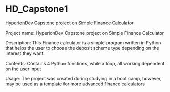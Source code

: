 # HD_Capstone1
HyperionDev Capstone project on Simple Finance Calculator

Project name: HyperionDev Capstone project on Simple Finance Calculator

Description: This Finance calculator is a simple program written in Python that helps the user to choose the deposit scheme type depending on the interest they want.

Contents: Contains 4 Python functions, while a loop, all working dependent on the user input

Usage: The project was created during studying in a boot camp, however, may be used as a template for more advanced finance calculators
